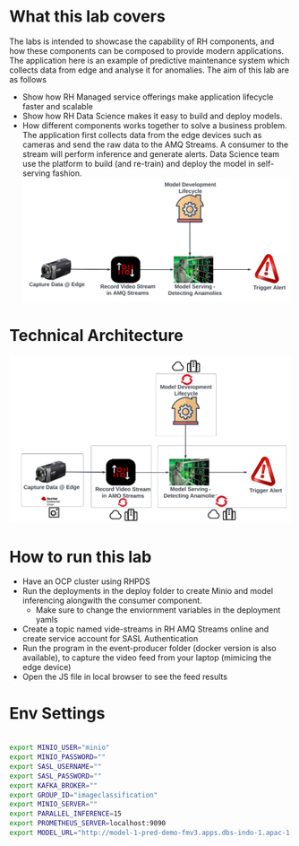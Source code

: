 # What this lab covers
The labs is intended to showcase the capability of RH components, and how these components can be composed to provide modern applications.
The application here is an example of predictive maintenance system which collects data from edge and analyse it for anomalies. 
The aim of this lab are as follows
- Show how RH Managed service offerings make application lifecycle faster and scalable
- Show how RH Data Science makes it easy to build and deploy models.
- How different components works together to solve a business problem.
The application first collects data from the edge devices such as cameras and send the raw data to the AMQ Streams. A consumer to the stream will perform inference and generate alerts.
Data Science team use the platform to build (and re-train) and deploy the model in self-serving fashion.
![img.png](img.png)

# Technical Architecture
![img_1.png](img_1.png)

# How to run this lab
- Have an OCP cluster using RHPDS
- Run the deployments in the deploy folder to create Minio and model inferencing alongwith the consumer component. 
  - Make sure to change the enviornment variables in the deployment yamls
- Create a topic named vide-streams in RH AMQ Streams online and create service account for SASL Authentication
- Run the program in the event-producer folder (docker version is also available), to capture the video feed from your laptop (mimicing the edge device)
- Open the JS file in local browser to see the feed results

# Env Settings
```bash

export MINIO_USER="minio"
export MINIO_PASSWORD=""
export SASL_USERNAME=""
export SASL_PASSWORD=""
export KAFKA_BROKER=""
export GROUP_ID="imageclassification"
export MINIO_SERVER=""
export PARALLEL_INFERENCE=15
export PROMETHEUS_SERVER=localhost:9090
export MODEL_URL="http://model-1-pred-demo-fmv3.apps.dbs-indo-1.apac-1.rht-labs.com/api/v1.0/predictions
```